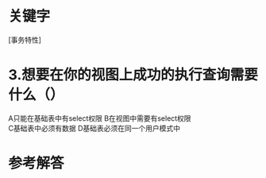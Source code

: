 # 关键字

[事务特性]

# 3.想要在你的视图上成功的执行查询需要什么（）
A只能在基础表中有select权限  				B在视图中需要有select权限  
C基础表中必须有数据 						D基础表必须在同一个用户模式中
# 参考解答



